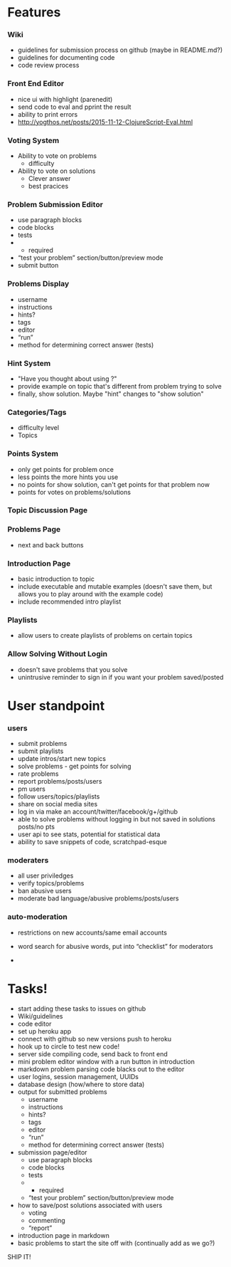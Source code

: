 # Features

### Wiki
- guidelines for submission process on github (maybe in README.md?)
- guidelines for documenting code
- code review process

### Front End Editor 
- nice ui with highlight (parenedit)
- send code to eval and pprint the result
- ability to print errors
- http://yogthos.net/posts/2015-11-12-ClojureScript-Eval.html

### Voting System
- Ability to vote on problems
	- difficulty
- Ability to vote on solutions
	- Clever answer
	- best pracices

### Problem Submission Editor
- use paragraph blocks
- code blocks
- tests
- * required
- “test your problem” section/button/preview mode
- submit button

### Problems Display
- username
- instructions
- hints?
- tags
- editor
- “run”
- method for determining correct answer (tests)

### Hint System 
- "Have you thought about using <this concept>?"
- provide example on topic that's different from problem trying to solve
- finally, show solution. Maybe "hint" changes to "show solution"

### Categories/Tags
- difficulty level
- Topics

### Points System
- only get points for problem once
- less points the more hints you use
- no points for show solution, can't get points for that problem now
- points for votes on problems/solutions 

### Topic Discussion Page

### Problems Page
- next and back buttons

### Introduction Page
- basic introduction to topic
- include executable and mutable examples (doesn't save them, but allows you to play around with the example code)
- include recommended intro playlist

### Playlists
- allow users to create playlists of problems on certain topics

### Allow Solving Without Login
- doesn't save problems that you solve
- unintrusive reminder to sign in if you want your problem saved/posted

# User standpoint

### users
- submit problems
- submit playlists
- update intros/start new topics
- solve problems - get points for solving
- rate problems
- report problems/posts/users
- pm users
- follow users/topics/playlists
- share on social media sites
- log in via make an account/twitter/facebook/g+/github
- able to solve problems without logging in but not saved in solutions posts/no pts
- user api to see stats, potential for statistical data
- ability to save snippets of code, scratchpad-esque

### moderaters
- all user priviledges
- verify topics/problems
- ban abusive users
- moderate bad language/abusive problems/posts/users

### auto-moderation
- restrictions on new accounts/same email accounts
- word search for abusive words, put into “checklist” for moderators

-

# Tasks! 
- start adding these tasks to issues on github
- Wiki/guidelines
- code editor
- set up heroku app
- connect with github so new versions push to heroku
- hook up to circle to test new code! 
- server side compiling code, send back to front end
- mini problem editor window with a run button in introduction
- markdown problem parsing code blacks out to the editor
- user logins, session management, UUIDs
- database design (how/where to store data)
- output for submitted problems 
	- username
	- instructions
	- hints?
	- tags
	- editor
	- “run”
	- method for determining correct answer (tests)
- submission page/editor
	- use paragraph blocks
	- code blocks
	- tests
	- * required
	- “test your problem” section/button/preview mode
- how to save/post solutions associated with users
	- voting
	- commenting
	- “report”
- introduction page in markdown
- basic problems to start the site off with (continually add as we go?)
	
SHIP IT!


